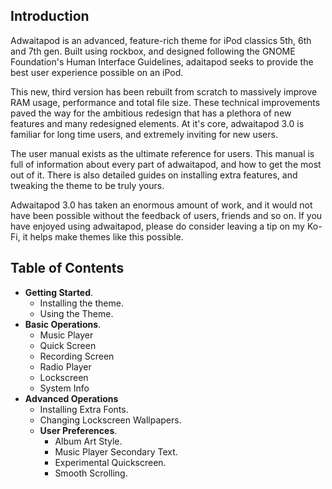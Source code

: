 ## Introduction

 Adwaitapod is an advanced, feature-rich theme for iPod classics 5th, 6th and 7th gen. Built using rockbox, and designed following the GNOME Foundation's Human Interface Guidelines, adaitapod seeks to provide the best user experience possible on an iPod. 

 This new, third version has been rebuilt from scratch to massively improve RAM usage, performance and total file size. These technical improvements paved the way for the ambitious redesign that has a plethora of new features and many redesigned elements. At it's core, adwaitapod 3.0 is familiar for long time users, and extremely inviting for new users.

 The user manual exists as the ultimate reference for users. This manual is full of information about every part of adwaitapod, and how to get the most out of it. There is also detailed guides on installing extra features, and tweaking the theme to be truly yours. 

 Adwaitapod 3.0 has taken an enormous amount of work, and it would not have been possible without the feedback of users, friends and so on. If you have enjoyed using adwaitapod, please do consider leaving a tip on my Ko-Fi, it helps make themes like this possible. 

## Table of Contents

- **Getting Started**.
  - Installing the theme.
  - Using the Theme.
- **Basic Operations**.
  - Music Player
  - Quick Screen
  - Recording Screen
  - Radio Player
  - Lockscreen
  - System Info
- **Advanced Operations**
  - Installing Extra Fonts.
  - Changing Lockscreen Wallpapers.
  - **User Preferences**.
    - Album Art Style.
    - Music Player Secondary Text.
    - Experimental Quickscreen.
    - Smooth Scrolling.